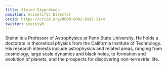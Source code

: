 ```yaml
---
title: Steinn Sigurdsson
position: Scientific Director
orcid: https://orcid.org/0000-0002-8187-1144
twitter: steinly0
---
```

Steinn is a Professor of Astrophysics at Penn State University.  He holds a doctorate in theoretical physics from the California Institute of Technology. His research interests include astrophysics and related areas, ranging from cosmology, large scale dynamics and black holes, to formation and evolution of planets, and the prospects for discovering non-terrestrial life.
